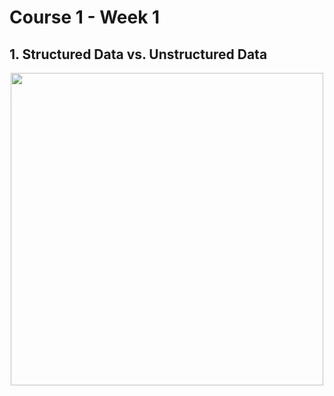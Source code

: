 # Course 1 - Week 1

## 1. Structured Data vs. Unstructured Data
<p align="center">
  <img src="../res/img/week1/img1.png" width="500"/>
</p>